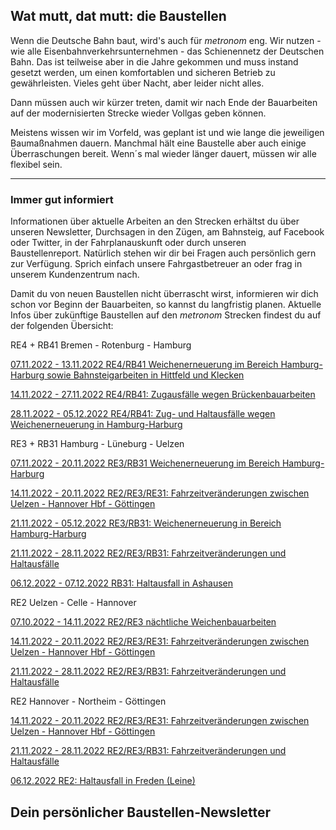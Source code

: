 Wat mutt, dat mutt: die Baustellen
----------

Wenn die Deutsche Bahn baut, wird's auch für *metronom* eng.
Wir nutzen - wie alle Eisenbahnverkehrsunternehmen - das Schienennetz der Deutschen Bahn. Das ist teilweise aber in die Jahre gekommen und muss instand gesetzt werden, um einen komfortablen und sicheren Betrieb zu gewährleisten. Vieles geht über Nacht, aber leider nicht alles.

Dann müssen auch wir kürzer treten, damit wir nach Ende der Bauarbeiten auf der modernisierten Strecke wieder Vollgas geben können.

Meistens wissen wir im Vorfeld, was geplant ist und wie lange die jeweiligen Baumaßnahmen dauern. Manchmal hält eine Baustelle aber auch einige Überraschungen bereit. Wenn´s mal wieder länger dauert, müssen wir alle flexibel sein.

---

### Immer gut informiert ###

Informationen über aktuelle Arbeiten an den Strecken erhältst du über unseren Newsletter, Durchsagen in den Zügen, am Bahnsteig, auf Facebook oder Twitter, in der Fahrplanauskunft oder durch unseren Baustellenreport. Natürlich stehen wir dir bei Fragen auch persönlich gern zur Verfügung. Sprich einfach unsere Fahrgastbetreuer an oder frag in unserem Kundenzentrum nach.

Damit du von neuen Baustellen nicht überrascht wirst, informieren wir dich schon vor Beginn der Bauarbeiten, so kannst du langfristig planen. Aktuelle Infos über zukünftige Baustellen auf den *metronom* Strecken findest du auf der folgenden Übersicht:

RE4 + RB41 Bremen - Rotenburg - Hamburg

[07.11.2022 - 13.11.2022 RE4/RB41 Weichenerneuerung im Bereich Hamburg-Harburg sowie Bahnsteigarbeiten in Hittfeld und Klecken](https://www.der-metronom.de/baustellen/re4-rb41-weichenerneuerung-im-bereich-hamburg-harburg-sowie-bahnsteigarbeiten-in-hittfeld-und-klecken-2/)

[14.11.2022 - 27.11.2022 RE4/RB41: Zugausfälle wegen Brückenbauarbeiten](https://www.der-metronom.de/baustellen/re4-rb41-zugausfaelle-wegen-brueckenbauarbeiten/)

[28.11.2022 - 05.12.2022 RE4/RB41: Zug- und Haltausfälle wegen Weichenerneuerung in Hamburg-Harburg](https://www.der-metronom.de/baustellen/re4-rb41-zug-und-haltausfaelle-wegen-weichenerneuerung-in-hamburg-harburg/)

RE3 + RB31 Hamburg - Lüneburg - Uelzen

[07.11.2022 - 20.11.2022 RE3/RB31 Weichenerneuerung im Bereich Hamburg-Harburg](https://www.der-metronom.de/baustellen/re3-rb31-weichenerneuerung-im-bereich-hamburg-harburg-3/)

[14.11.2022 - 20.11.2022 RE2/RE3/RE31: Fahrzeitveränderungen zwischen Uelzen - Hannover Hbf - Göttingen](https://www.der-metronom.de/baustellen/re2-re3-re31-fahrzeitveraenderungen-zwischen-uelzen-hannover-hbf-goettingen/)

[21.11.2022 - 05.12.2022 RE3/RB31: Weichenerneuerung in Bereich Hamburg-Harburg](https://www.der-metronom.de/baustellen/re3-rb31/)

[21.11.2022 - 28.11.2022 RE2/RE3/RB31: Fahrzeitveränderungen und Haltausfälle](https://www.der-metronom.de/baustellen/re2-re3-rb31-fahrzeitveraenderungen-und-haltausfaelle/)

[06.12.2022 - 07.12.2022 RB31: Haltausfall in Ashausen](https://www.der-metronom.de/baustellen/re3-rb31-haltausfall-in-ashausen/)

RE2 Uelzen - Celle - Hannover

[07.10.2022 - 14.11.2022 RE2/RE3 nächtliche Weichenbauarbeiten](https://www.der-metronom.de/baustellen/re2-re3-naechtliche-weichenbauarbeiten/)

[14.11.2022 - 20.11.2022 RE2/RE3/RE31: Fahrzeitveränderungen zwischen Uelzen - Hannover Hbf - Göttingen](https://www.der-metronom.de/baustellen/re2-re3-re31-fahrzeitveraenderungen-zwischen-uelzen-hannover-hbf-goettingen/)

[21.11.2022 - 28.11.2022 RE2/RE3/RB31: Fahrzeitveränderungen und Haltausfälle](https://www.der-metronom.de/baustellen/re2-re3-rb31-fahrzeitveraenderungen-und-haltausfaelle/)

RE2 Hannover - Northeim - Göttingen

[14.11.2022 - 20.11.2022 RE2/RE3/RE31: Fahrzeitveränderungen zwischen Uelzen - Hannover Hbf - Göttingen](https://www.der-metronom.de/baustellen/re2-re3-re31-fahrzeitveraenderungen-zwischen-uelzen-hannover-hbf-goettingen/)

[21.11.2022 - 28.11.2022 RE2/RE3/RB31: Fahrzeitveränderungen und Haltausfälle](https://www.der-metronom.de/baustellen/re2-re3-rb31-fahrzeitveraenderungen-und-haltausfaelle/)

[06.12.2022 RE2: Haltausfall in Freden (Leine)](https://www.der-metronom.de/baustellen/re2-haltausfall-in-freden-leine/)

Dein persönlicher Baustellen-Newsletter
----------
